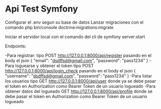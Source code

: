 # Api Test Symfony
Configurar el .env segun su base de datos
Lanzar migraciones con el comando php bin/console doctrine:migrations:migrate

Iniciar el servidor local con el comando del cli de symfony server:start

Endpoints:

-Para registrar: tipo POST http://127.0.0.1:8000/api/register pasando en el body el json {
    "email": "dsdffsd@gmail.com",
    "password": "pass1234"
}
-Para loguearse y obtener el token tipo POST http://127.0.0.1:8000/api/login_check pasando en el body el json {
    "username": "dsdffsd@gmail.com",
    "password": "pass1234"
}
-Para listar los usuarios tipo GET http://127.0.0.1:8000/api/user donde ya se debe pasar el token en Authorization como Bearer Token de un usuario logueado
-Para obtener datos del logueado GET http://127.0.0.1:8000/api/profile donde se debe pasar el token en Authorization como Bearer Token de un usuario logueado

